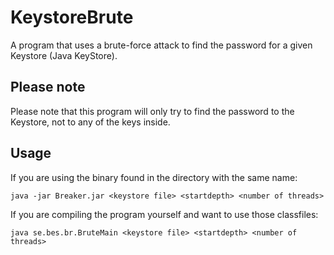 KeystoreBrute
=============
A program that uses a brute-force attack to find the password for a given Keystore (Java KeyStore).

Please note
-----------
Please note that this program will only try to find the password to the Keystore,
not to any of the keys inside.

Usage
-----
If you are using the binary found in the directory with the same name:

    java -jar Breaker.jar <keystore file> <startdepth> <number of threads>

If you are compiling the program yourself and want to use those classfiles:

    java se.bes.br.BruteMain <keystore file> <startdepth> <number of threads>